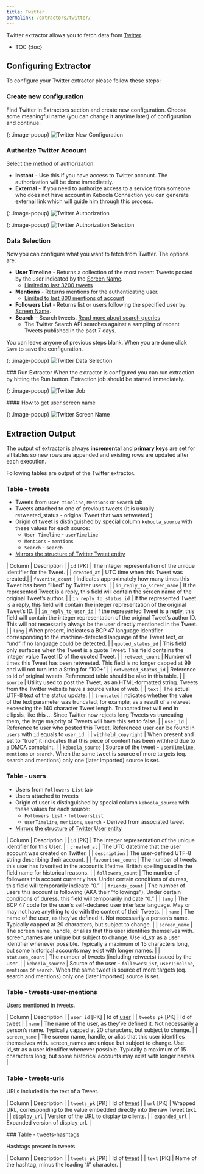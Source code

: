 ```yaml
---
title: Twitter
permalink: /extractors/twitter/
---
```


Twitter extractor allows you to fetch data from [Twitter](https://twitter.com/).

* TOC
{:toc}

## Configuring Extractor
To configure your Twitter extractor please follow these steps:

### Create new configuration

Find Twitter in Extractors section and create new configuration.
Choose some meaningful name (you can change it anytime later) of configuration and continue.


{: .image-popup}
![Twitter New Configuration](/extractors/twitter/01-new-configuration.png)

### Authorize Twitter Account
Select the method of authorization:

 - **Instant** - Use this if you have access to Twitter account. The authorization will be done immediately.
 - **External** - If you need to authorize access to a service from someone who does not have account in Keboola Connection you can generate external link which will guide him through this process.

{: .image-popup}
![Twitter Authorization](/extractors/twitter/02-authorize.png)


{: .image-popup}
![Twitter Authorization Selection](/extractors/twitter/03-authorize-modal.png)

### Data Selection
Now you can configure what you want to fetch from Twitter. The options are:

 - **User Timeline** - Returns a collection of the most recent Tweets posted by the user indicated by the [Screen Name](#how-to-get-user-screen-name).
   - [Limited to last 3200 tweets](https://dev.twitter.com/rest/reference/get/statuses/user_timeline)
 - **Mentions** - Returns mentions for the authenticating user.
   - [Limited to last 800 mentions of account](https://dev.twitter.com/rest/reference/get/statuses/mentions_timeline)
 - **Followers List** - Returns list or users following the specified user by [Screen Name](#how-to-get-user-screen-name).
 - **Search** - Search tweets. [Read more about search queries](https://dev.twitter.com/rest/public/search)
    - The Twitter Search API searches against a sampling of recent Tweets published in the past 7 days.

You can leave anyone of previous steps blank.
When you are done click `Save` to save the configuration.

{: .image-popup}
![Twitter Data Selection](/extractors/twitter/04-authorized.png)

### Run Extractor
When the extractor is configured you can run extraction by hitting the Run button.
Extraction job should be started immediately.

{: .image-popup}
![Twitter Job](/extractors/twitter/06-twitter-job.png)

#### How to get user screen name

{: .image-popup}
![Twitter Screen Name](/extractors/twitter/05-screen-name.png)


## Extraction Output

The output of extractor is always **incremental** and **primary keys** are set for all tables so new rows are appended and
existing rows are updated after each execution.

Following tables are output of the Twitter extractor.

### Table - tweets

- Tweets from `User timeline`, `Mentions` or `Search` tab
- Tweets attached to one of previous tweets (It is usually retweeted_status - original Tweet that was retweeted )
- Origin of tweet is distinguished by special column `keboola_source` with these values for each source:
  - `User Timeline` - `userTimeline`
  - `Mentions` - `mentions`
  - `Search` - `search`
- [Mirrors the structure of Twitter Tweet entity](https://dev.twitter.com/overview/api/tweets)

| Column | Description |
| `id` [PK] | The integer representation of the unique identifier for the Tweet. |
| `created_at` | UTC time when this Tweet was created.|
| `favorite_count` |  Indicates approximately how many times this Tweet has been “liked” by Twitter users. |
| `in_reply_to_screen_name` | If the represented Tweet is a reply, this field will contain the screen name of the original Tweet’s author. |
| `in_reply_to_status_id` | If the represented Tweet is a reply, this field will contain the integer representation of the original Tweet’s ID. |
| `in_reply_to_user_id` | f the represented Tweet is a reply, this field will contain the integer representation of the original Tweet’s author ID. This will not necessarily always be the user directly mentioned in the Tweet. |
| `lang` | When present, indicates a BCP 47 language identifier corresponding to the machine-detected language of the Tweet text, or “und” if no language could be detected. |
| `quoted_status_id` | This field only surfaces when the Tweet is a quote Tweet. This field contains the integer value Tweet ID of the quoted Tweet. |
| `retweet_count` | Number of times this Tweet has been retweeted. This field is no longer capped at 99 and will not turn into a String for “100+” |
| `retweeted_status_id` | Reference to id of original tweets. Referenced table should be also in this table. |
| `source` | Utility used to post the Tweet, as an HTML-formatted string. Tweets from the Twitter website have a source value of web. |
| `text` | The actual UTF-8 text of the status update. |
| `truncated` | ndicates whether the value of the text parameter was truncated, for example, as a result of a retweet exceeding the 140 character Tweet length. Truncated text will end in ellipsis, like this ... Since Twitter now rejects long Tweets vs truncating them, the large majority of Tweets will have this set to false. |
| `user_id` | Reference to user who posted this Tweet. Referenced user can be found in `users` with `id` equals to `user_id`. |
| `withheld_copyright` | When present and set to “true”, it indicates that this piece of content has been withheld due to a DMCA complaint. |
| `keboola_source` | Source of the tweet - `userTimeline`, `mentions` or `search`. When the same tweet is source of more targets (eq. search and mentions) only one (later imported) source is set.

### Table - users

- Users from `Followers List` tab
- Users attached to tweets
- Origin of user is distinguished by special column `keboola_source` with these values for each source:
  - `Followers List` - `followersList`
  - `userTimeline`, `mentions`, `search` - Derived from associated tweet
- [Mirrors the structure of Twitter User entity](https://dev.twitter.com/overview/api/users)

| Column | Description |
| `id` [PK] | The integer representation of the unique identifier for this User. |
| `created_at` | The UTC datetime that the user account was created on Twitter. |
| `description` | The user-defined UTF-8 string describing their account. |
| `favourites_count` | The number of tweets this user has favorited in the account’s lifetime. British spelling used in the field name for historical reasons. |
| `followers_count` | The number of followers this account currently has. Under certain conditions of duress, this field will temporarily indicate “0.” |
| `friends_count` | The number of users this account is following (AKA their “followings”). Under certain conditions of duress, this field will temporarily indicate “0.” |
| `lang` | The BCP 47 code for the user’s self-declared user interface language. May or may not have anything to do with the content of their Tweets. |
| `name` | The name of the user, as they’ve defined it. Not necessarily a person’s name. Typically capped at 20 characters, but subject to change. |
| `screen_name` | The screen name, handle, or alias that this user identifies themselves with. screen_names are unique but subject to change. Use id_str as a user identifier whenever possible. Typically a maximum of 15 characters long, but some historical accounts may exist with longer names. |
| `statuses_count` | The number of tweets (including retweets) issued by the user. |
| `keboola_source` | Source of the user - `followersList`, `userTimeline`, `mentions` or `search`. When the same tweet is source of more targets (eq. search and mentions) only one (later imported) source is set.

### Table - tweets-user-mentions

Users mentioned in tweets.

| Column | Description |
| `user_id` [PK] | Id of [user](#table---users) |
| `tweets_pk` [PK] |  Id of [tweet](#table---tweets) |
| `name` | The name of the user, as they’ve defined it. Not necessarily a person’s name. Typically capped at 20 characters, but subject to change. |
| `screen_name` | The screen name, handle, or alias that this user identifies themselves with. screen_names are unique but subject to change. Use id_str as a user identifier whenever possible. Typically a maximum of 15 characters long, but some historical accounts may exist with longer names.  |

### Table - tweets-urls

URLs included in the text of a Tweet.

| Column | Description |
| `tweets_pk` [PK] |  Id of [tweet](#table---tweets) |
| `url` [PK] | Wrapped URL, corresponding to the value embedded directly into the raw Tweet text. |
| `display_url` | Version of the URL to display to clients. |
| `expanded_url` | Expanded version of display_url. |

### Table - tweets-hashtags

Hashtags present in tweets.

| Column | Description |
| `tweets_pk` [PK] |  Id of [tweet](#table---tweets) |
| `text` [PK] | Name of the hashtag, minus the leading ‘#’ character. |
